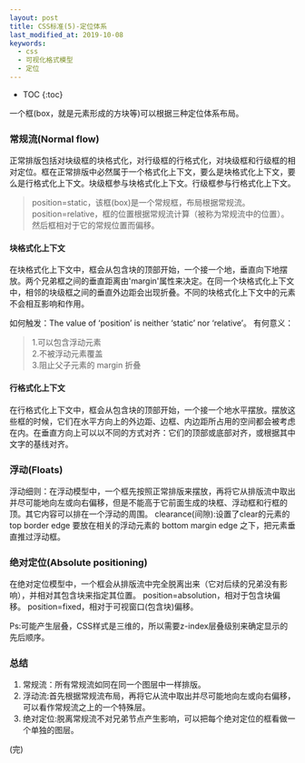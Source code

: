 ```yaml
---
layout: post
title: CSS标准(5)-定位体系
last_modified_at: 2019-10-08
keywords:
  - css
  - 可视化格式模型
  - 定位
---
```


* TOC
{:toc}

一个框(box，就是元素形成的方块等)可以根据三种定位体系布局。

### 常规流(Normal flow)
正常排版包括对块级框的块格式化，对行级框的行格式化，对块级框和行级框的相对定位。框在正常排版中必然属于一个格式化上下文，要么是块格式化上下文，要么是行格式化上下文。块级框参与块格式化上下文。行级框参与行格式化上下文。
> position=static，该框(box)是一个常规框，布局根据常规流。  
> position=relative，框的位置根据常规流计算（被称为常规流中的位置）。然后框相对于它的常规位置而偏移。

#### 块格式化上下文
在块格式化上下文中，框会从包含块的顶部开始，一个接一个地，垂直向下地摆放。两个兄弟框之间的垂直距离由'margin'属性来决定。在同一个块格式化上下文中，相邻的块级框之间的垂直外边距会出现折叠。不同的块格式化上下文中的元素不会相互影响和作用。

如何触发：The value of ‘position’ is neither ‘static’ nor ‘relative’。
有何意义：
> 1.可以包含浮动元素   
> 2.不被浮动元素覆盖   
> 3.阻止父子元素的 margin 折叠  

#### 行格式化上下文
在行格式化上下文中，框会从包含块的顶部开始，一个接一个地水平摆放。摆放这些框的时候，它们在水平方向上的外边距、边框、内边距所占用的空间都会被考虑在内。在垂直方向上可以以不同的方式对齐：它们的顶部或底部对齐，或根据其中文字的基线对齐。

### 浮动(Floats)
浮动细则：在浮动模型中，一个框先按照正常排版来摆放，再将它从排版流中取出并尽可能地向左或向右偏移，但是不能高于它前面生成的块框、浮动框和行框的顶。其它内容可以排在一个浮动的周围。
clearance(间隙):设置了clear的元素的 top border edge 要放在相关的浮动元素的 bottom margin edge 之下，把元素垂直推过浮动框。

### 绝对定位(Absolute positioning)
在绝对定位模型中，一个框会从排版流中完全脱离出来（它对后续的兄弟没有影响），并相对其包含块来指定其位置。
position=absolution，相对于包含块偏移。
position=fixed，相对于可视窗口(包含块)偏移。

Ps:可能产生层叠，CSS样式是三维的，所以需要z-index层叠级别来确定显示的先后顺序。

### 总结
1. 常规流：所有常规流如同在同一个图层中一样排版。
2. 浮动流:首先根据常规流布局，再将它从流中取出并尽可能地向左或向右偏移，可以看作常规流之上的一个特殊层。
3. 绝对定位:脱离常规流不对兄弟节点产生影响，可以把每个绝对定位的框看做一个单独的图层。

(完)


